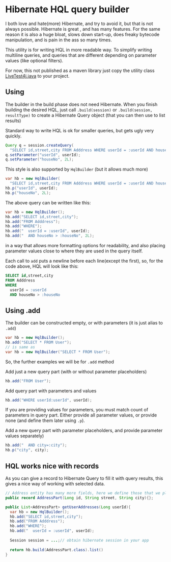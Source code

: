 # Hibernate HQL query builder
I both love and hate(more) Hibernate, and try to avoid it, but that is not always possible. Hibernate is great , and has many features. For the same reason it is also a huge bloat, slows down start-up, does freaky bytecode manipulation, and is pain in the ass so many times. 

This utility is for writing HQL in more readable way. To simplify writing multiline queries, and queries that are different depending on parameter values (like optional filters).

For now, this not published as a maven library just copy the utility class [LiveTest4j.java](src/main/java/hr/hrg/livetest4j/LiveTest4j.java)  to your project.

## Using

The builder in the build phase does not need Hibernate. When you finish building the desired HQL, just call `.build(session)` or `.build(session, resultType)` to create a Hibernate Query object (that you can then use to list results) 



Standard way to write HQL is ok for smaller queries, but gets ugly very quickly.

```java
Query q = session.createQuery(
  "SELECT id,street,city FROM Adddress WHERE userId = :userId AND houseNo > :houseNo")
q.setParameter("userId", userId);
q.setParameter("houseNo", 2L);
```



This style is also supported by `HqlBuilder` (but it allows much more)

```java
var hb = new HqlBuilder(
  "SELECT id,street,city FROM Adddress WHERE userId = :userId AND houseNo > :houseNo");
hb.p("userId", userId);
hb.p("houseNo", 2L);
```

The above query can be written like this:

```java
var hb = new HqlBuilder();
hb.add("SELECT id,street,city");
hb.add("FROM Adddress");
hb.add("WHERE");
hb.add("  userId = :userId", userId);
hb.add("  AND houseNo > :houseNo", 2L);
```

in a way that allows more formatting options for readability, and also placing parameter values close to where they are used in the query itself. 

Each call to `add` puts a newline before each line(except the first), so, for the code above, HQL will look like this:

```sql
SELECT id,street,city
FROM Adddress
WHERE
  userId = :userId
  AND houseNo > :houseNo  
```



## Using .add

The builder can be constructed empty, or with parameters (it is just alias to `.add`)

```java
var hb = new HqlBuilder();
hb.add("SELECT * FROM User");
// is same as
var hb = new HqlBuilder("SELECT * FROM User");
```

So, the further examples we will be for `.add` method



Add just a new query part (with or without parameter placeholders)

```java
hb.add("FROM User");
```



Add query part with parameters and values

```java
hb.add("WHERE userId:userId", userId);
```

If you are providing values for parameters, you must match count of parameters in query part. Either provide all parameter values, or provide none (and define them later using `.p`).



Add a new query part with parameter placeholders, and provide parameter values separately)

```java
hb.add("  AND city=:city");
hb.p("city", city);
```



## HQL works nice with records

As you can give a record to Hibernate Query to fill it with query results, this gives a nice way of working with selected data.

```java
// Address entity has many more fields, here we define those that we plan to select
public record AddressPart(Long id, String street, String city){};

public List<AddressPart> getUserAddresses(Long userId){
  var hb = new HqlBuilder();
  hb.add("SELECT id,street,city");
  hb.add("FROM Adddress");
  hb.add("WHERE");
  hb.add("  userId = :userId", userId);
  
  Session session = ...;// obtain hibernate session in your app
  
  return hb.build(AddressPart.class).list()
}
```



